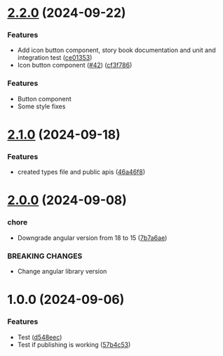 # [2.2.0](https://github.com/JuanDa15/lunaui-angular/compare/v2.1.0...v2.2.0) (2024-09-22)


### Features

* Add icon button component, story book documentation and unit and integration test ([ce01353](https://github.com/JuanDa15/lunaui-angular/commit/ce01353ba509ba56d05d539ea5852f60079fcb5b))
* Icon button component ([#42](https://github.com/JuanDa15/lunaui-angular/issues/42)) ([cf3f786](https://github.com/JuanDa15/lunaui-angular/commit/cf3f78662ae46d0f67e4378da17c518806cd8851))

### Features

- Button component
- Some style fixes

# [2.1.0](https://github.com/JuanDa15/lunaui-angular/compare/v2.0.0...v2.1.0) (2024-09-18)

### Features

- created types file and public apis ([46a46f8](https://github.com/JuanDa15/lunaui-angular/commit/46a46f8615bac246fe1457ae05042f716dca3618))

# [2.0.0](https://github.com/JuanDa15/lunaui-angular/compare/v1.0.0...v2.0.0) (2024-09-08)

### chore

- Downgrade angular version from 18 to 15 ([7b7a6ae](https://github.com/JuanDa15/lunaui-angular/commit/7b7a6ae894973c3c37dd890ad8131a819546720d))

### BREAKING CHANGES

- Change angular library version

# 1.0.0 (2024-09-06)

### Features

- Test ([d548eec](https://github.com/JuanDa15/lunaui-angular/commit/d548eecb013d4b12863e085405e1d55d700af5bd))
- Test if publishing is working ([57b4c53](https://github.com/JuanDa15/lunaui-angular/commit/57b4c5365eccfd55b11332e35b3eefe3dbcc18ec))
